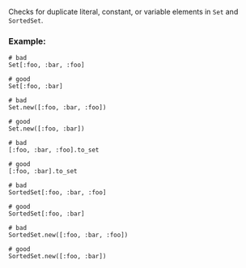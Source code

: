 Checks for duplicate literal, constant, or variable elements in `Set` and `SortedSet`.

### Example:

    # bad
    Set[:foo, :bar, :foo]

    # good
    Set[:foo, :bar]

    # bad
    Set.new([:foo, :bar, :foo])

    # good
    Set.new([:foo, :bar])

    # bad
    [:foo, :bar, :foo].to_set

    # good
    [:foo, :bar].to_set

    # bad
    SortedSet[:foo, :bar, :foo]

    # good
    SortedSet[:foo, :bar]

    # bad
    SortedSet.new([:foo, :bar, :foo])

    # good
    SortedSet.new([:foo, :bar])
